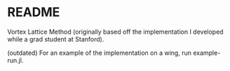 # README #

Vortex Lattice Method (originally based off the implementation I developed while a grad student at Stanford).

(outdated) For an example of the implementation on a wing, run example-run.jl.
